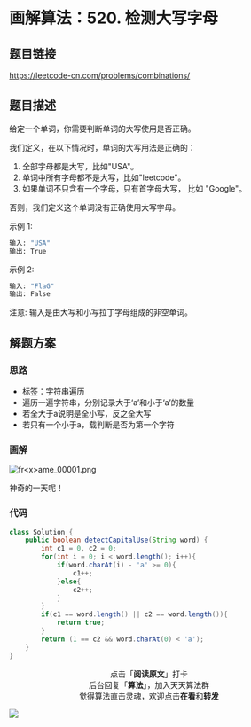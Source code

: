 # 画解算法：520. 检测大写字母

## 题目链接

https://leetcode-cn.com/problems/combinations/

## 题目描述

给定一个单词，你需要判断单词的大写使用是否正确。

我们定义，在以下情况时，单词的大写用法是正确的：

1. 全部字母都是大写，比如"USA"。
2. 单词中所有字母都不是大写，比如"leetcode"。
3. 如果单词不只含有一个字母，只有首字母大写， 比如 "Google"。

否则，我们定义这个单词没有正确使用大写字母。

示例 1:

```bash
输入: "USA"
输出: True
```

示例 2:

```bash
输入: "FlaG"
输出: False
```

注意: 输入是由大写和小写拉丁字母组成的非空单词。

## 解题方案

### 思路

- 标签：字符串遍历
- 遍历一遍字符串，分别记录大于‘a’和小于‘a’的数量
- 若全大于a说明是全小写，反之全大写
- 若只有一个小于a，载判断是否为第一个字符

### 画解

![fr&lt;x&gt;ame_00001.png](https://timgsa.baidu.com/timg?image&quality=80&size=b9999_10000&sec=1559190050475&di=12e22a2de7dce54eb1fc558c4f2c897d&imgtype=0&src=http%3A%2F%2Fmmbiz.qpic.cn%2Fmmbiz_jpg%2F9jcTic3iaLYuL1cBibw9VNPbC56w2A3Q75lkvEMGVFuZXNMbM2xOXeKTCpIoVOwcSibh83xruRhzcFzDnQkKzZBPaQ%2F640%3Fwx_fmt%3Djpeg)

神奇的一天呢！


### 代码

```java
class Solution {
    public boolean detectCapitalUse(String word) {
        int c1 = 0, c2 = 0;
        for(int i = 0; i < word.length(); i++){
            if(word.charAt(i) - 'a' >= 0){
                c1++;
            }else{
                c2++;
            }
        }
        if(c1 == word.length() || c2 == word.length()){
            return true;
        }
        return (1 == c2 && word.charAt(0) < 'a');
    }
}
```

<span style="display:block;text-align:center;">点击「<strong>阅读原文</strong>」打卡</span>
<span style="display:block;text-align:center;">后台回复「<strong>算法</strong>」，加入天天算法群</span>
<span style="display:block;text-align:center;">觉得算法直击灵魂，欢迎点击<strong>在看</strong>和<strong>转发</strong></span>

![](https://i.loli.net/2019/05/20/5ce23b33cc01d73486.gif)